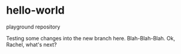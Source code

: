 # hello-world
playground repository

Testing some changes into the new branch here.  Blah-Blah-Blah. Ok, Rachel, what's next?
